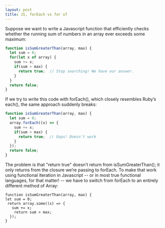 ```yaml
---
layout: post
title: JS, forEach vs for of
---
```


Suppose we want to write a Javascript function that efficiently checks whether the running sum of numbers in an array ever exceeds some maximum:

```javascript
function isSumGreaterThan(array, max) {
  let sum = 0;
  for(let x of array) {
    sum += x;
    if(sum > max) {
      return true;  // Stop searching! We have our answer.
    }
  }
  return false;
}
```

If we try to write this code with forEach(), which closely resembles Ruby’s each(), the same approach suddenly breaks:
 
```javascript   
function isSumGreaterThan(array, max) {
  let sum = 0;
  array.forEach((x) => {
    sum += x;
    if(sum > max) {
      return true;  // Oops! Doesn't work
    }
  });
  return false;
}
```

The problem is that "return true" doesn’t return from isSumGreaterThan(); it only returns from the closure we’re passing to forEach. To make that work using functional iteration in Javascript -- or in most true functional languages, for that matter! -- we have to switch from forEach to an entirely different method of Array:
```javacsript
function isSumGreaterThan(array, max) {
let sum = 0;
 return array.some((x) => {
   sum += x;
    return sum > max;
  });
}
```
